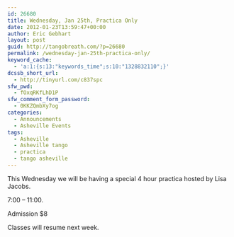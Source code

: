 ```yaml
---
id: 26680
title: Wednesday, Jan 25th, Practica Only
date: 2012-01-23T13:59:47+00:00
author: Eric Gebhart
layout: post
guid: http://tangobreath.com/?p=26680
permalink: /wednesday-jan-25th-practica-only/
keyword_cache:
  - 'a:1:{s:13:"keywords_time";s:10:"1328832110";}'
dcssb_short_url:
  - http://tinyurl.com/c837spc
sfw_pwd:
  - fOxqRKfLhD1P
sfw_comment_form_password:
  - 0KKZQmbXy7og
categories:
  - Announcements
  - Asheville Events
tags:
  - Asheville
  - Asheville tango
  - practica
  - tango asheville
---
```

This Wednesday we will be having a special 4 hour practica hosted by Lisa Jacobs.

7:00 &#8211; 11:00.

Admission $8

Classes will resume next week.